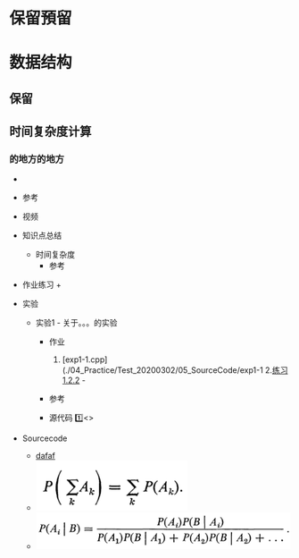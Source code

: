 # 保留預留


# 数据结构


## 保留

## 时间复杂度计算

### 的地方的地方
   *
   * 参考
   * 视频
   * 知识点总结
      + 时间复杂度
        - 参考
           
   * 作业练习
      +
   * 实验
      + 实验1 - 关于。。。的实验
         - 作业
            1. [exp1-1.cpp](./04_Practice/Test_20200302/05_SourceCode/exp1-1
            2.[练习1.2.2](https://mooc1-1.chaoxing.com/mycourse/studentstudy?chapterId=248409102&courseId=208441200&clazzid=17073409&enc=b2e1e65b2a934fdd07ec631bb615632d) - <br>
            
         - 参考
         - 源代码
           :one:[]()<>   
   * Sourcecode
      + [dafaf](dfaf)<br>
      + ![公式-axomIII](./10_Pic/axomIII.png)<br>
      + ![公式2-img2](./10_Pic/img2.png)<br>
